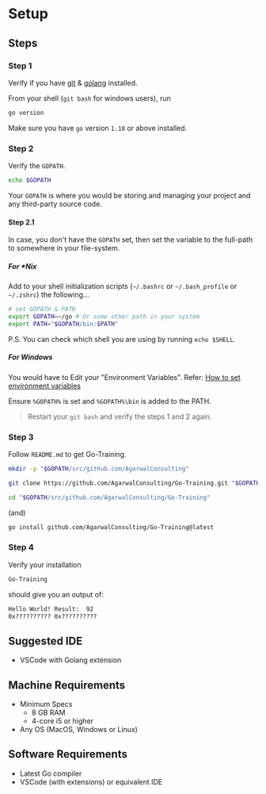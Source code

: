 # Setup

## Steps

### Step 1

Verify if you have [git](https://git-scm.com/) & [golang](http://golang.org/) installed.

From your shell (`git bash` for windows users), run

```bash
go version
```

Make sure you have `go` version `1.18` or above installed.

### Step 2

Verify the `GOPATH`.

```bash
echo $GOPATH
```

Your `GOPATH` is where you would be storing and managing your project and any third-party source code.

#### Step 2.1

In case, you don't have the `GOPATH` set, then set the variable to the full-path to somewhere in your file-system.

##### For *Nix

Add to your shell initialization scripts (`~/.bashrc` or `~/.bash_profile` or `~/.zshrc`) the following...

```bash
# set GOPATH & PATH
export GOPATH=~/go # Or some other path in your system
export PATH="$GOPATH/bin:$PATH"
```

P.S. You can check which shell you are using by running `echo $SHELL`.

##### For Windows

You would have to Edit your "Environment Variables". Refer: [How to set environment variables](https://docs.oracle.com/en/database/oracle/machine-learning/oml4r/1.5.1/oread/creating-and-modifying-environment-variables-on-windows.html#GUID-DD6F9982-60D5-48F6-8270-A27EC53807D0)

Ensure `%GOPATH%` is set and `%GOPATH%\bin` is added to the PATH.

> Restart your `git bash` and verify the steps 1 and 2 again.

### Step 3

Follow `README.md` to get Go-Training.

```bash
mkdir -p "$GOPATH/src/github.com/AgarwalConsulting"

git clone https://github.com/AgarwalConsulting/Go-Training.git "$GOPATH/src/github.com/AgarwalConsulting/Go-Training"

cd "$GOPATH/src/github.com/AgarwalConsulting/Go-Training"
```

(and)

```bash
go install github.com/AgarwalConsulting/Go-Training@latest
```

### Step 4

Verify your installation

```bash
Go-Training
```

should give you an output of:

```md
Hello World! Result:  92
0x?????????? 0x??????????
```

## Suggested IDE

- VSCode with Golang extension

## Machine Requirements

- Minimum Specs
  - 8 GB RAM
  - 4-core i5 or higher
- Any OS (MacOS, Windows or Linux)

## Software Requirements

- Latest Go compiler
- VSCode (with extensions) or equivalent IDE
